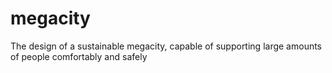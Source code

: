# megacity
The design of a sustainable megacity, capable of supporting large amounts of people comfortably and safely
